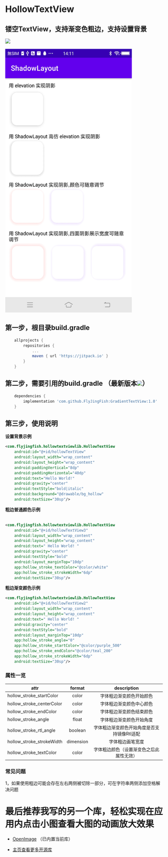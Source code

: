 # HollowTextView
## 镂空TextView，支持渐变色粗边，支持设置背景

[![](https://jitpack.io/v/FlyJingFish/HollowTextView.svg)](https://jitpack.io/#FlyJingFish/HollowTextView)


<img src="https://github.com/FlyJingFish/HollowTextView/blob/master/screenshot/Screenshot_20221011_141145.jpg" width="405px" height="842px" alt="show" />


## 第一步，根目录build.gradle

```gradle
    allprojects {
        repositories {
            ...
            maven { url 'https://jitpack.io' }
        }
    }
```
## 第二步，需要引用的build.gradle （最新版本[![](https://jitpack.io/v/FlyJingFish/HollowTextView.svg)](https://jitpack.io/#FlyJingFish/HollowTextView)）

```gradle
    dependencies {
        implementation 'com.github.FlyJingFish:GradientTextView:1.0'
    }
```
## 第三步，使用说明

**设置背景示例**

```xml
<com.flyjingfish.hollowtextviewlib.HollowTextView
    android:id="@+id/hollowTextView"
    android:layout_width="wrap_content"
    android:layout_height="wrap_content"
    android:paddingVertical="8dp"
    android:paddingHorizontal="40dp"
    android:text="Hello World!"
    android:gravity="center"
    android:textStyle="bold|italic"
    android:background="@drawable/bg_hollow"
    android:textSize="30sp"/>
```

**粗边普通颜色示例**

```xml

<com.flyjingfish.hollowtextviewlib.HollowTextView
    android:id="@+id/hollowTextView3"
    android:layout_width="wrap_content"
    android:layout_height="wrap_content"
    android:text=" Hello World! "
    android:gravity="center"
    android:textStyle="bold"
    android:layout_marginTop="10dp"
    app:hollow_stroke_textColor="@color/white"
    app:hollow_stroke_strokeWidth="6dp"
    android:textSize="30sp"/>
```

**粗边渐变颜色示例**

```xml
<com.flyjingfish.hollowtextviewlib.HollowTextView
    android:id="@+id/hollowTextView2"
    android:layout_width="wrap_content"
    android:layout_height="wrap_content"
    android:text=" Hello World! "
    android:gravity="center"
    android:textStyle="bold"
    android:layout_marginTop="10dp"
    app:hollow_stroke_angle="0"
    app:hollow_stroke_startColor="@color/purple_500"
    app:hollow_stroke_endColor="@color/teal_200"
    app:hollow_stroke_strokeWidth="6dp"
    android:textSize="30sp"/>
```

### 属性一览

|attr|format|       description       |
|---|:---:|:-----------------------:|
|hollow_stroke_startColor|color|      字体粗边渐变颜色开始颜色       |
|hollow_stroke_centerColor|color|      字体粗边渐变颜色中心颜色       |
|hollow_stroke_endColor|color|      字体粗边渐变颜色结束颜色       |
|hollow_stroke_angle|float|      字体粗边渐变颜色开始角度       |
|hollow_stroke_rtl_angle|boolean| 字体粗边渐变颜色开始角度是否支持镜像Rtl适配 |
|hollow_stroke_strokeWidth|dimension|        字体粗边画笔宽度         |
|hollow_stroke_textColor|color|  字体粗边颜色（设置渐变色之后此属性无效）   |

### 常见问题

1，如果使用粗边可能会存在左右两侧被切除一部分，可在字符串两侧添加空格解决问题


# 最后推荐我写的另一个库，轻松实现在应用内点击小图查看大图的动画放大效果

- [OpenImage](https://github.com/FlyJingFish/OpenImage) （已内置当前库）

- [主页查看更多开源库](https://github.com/FlyJingFish)



